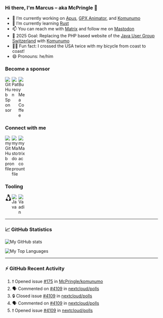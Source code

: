 ### Hi there, I'm Marcus – aka McPringle 👋

- 🔭 I’m currently working on [Apus](https://github.com/McPringle/apus), [GPX Animator](https://github.com/gpx-animator/gpx-animator), and [Komunumo](https://github.com/McPringle/komunumo)
- 🌱 I’m currently learning [Rust](https://www.rust-lang.org/)
- 📫 You can reach me with [Matrix](https://matrix.to/#/@mcpringle:matrix.org) and follow me on [Mastodon](https://fosstodon.org/@McPringle)
- 🥅 2025 Goal: Replacing the PHP based website of the [Java User Group Switzerland](https://www.jug.ch/) with [Komunumo](https://komunumo.org/)
- 🚴‍♂️ Fun fact: I crossed the USA twice with my bicycle from coast to coast!
- 😄 Pronouns: he/him


### Become a sponsor

[<img align="left" alt="GitHub Sponsor" title="GitHub Sponsor" width="22px" src="https://cdn.jsdelivr.net/npm/simple-icons@v3/icons/github.svg" />](https://github.com/sponsors/McPringle)
[<img align="left" alt="Patreon" title="Patreon" width="22px" src="https://cdn.jsdelivr.net/npm/simple-icons@v3/icons/patreon.svg" />](https://www.patreon.com/mcpringle)
[<img align="left" alt="Buy Me a Coffee" title="Buy Me a Coffee" width="22px" src="https://cdn.jsdelivr.net/npm/simple-icons@v3/icons/buymeacoffee.svg" />](https://www.buymeacoffee.com/McPringle)
<br clear="all"/>

### Connect with me

[<img align="left" alt="my GitHub profile" title="my GitHub profile" width="22px" src="https://cdn.jsdelivr.net/npm/simple-icons@v3/icons/github.svg" />][github]
[<img align="left" alt="my Mastodon profile" title="my Mastodon profile" width="22px" src="https://cdn.jsdelivr.net/npm/simple-icons@v3/icons/mastodon.svg" />][mastodon]
[<img align="left" alt="my Matrix account" title="my Matrix account" width="22px" src="https://cdn.jsdelivr.net/npm/simple-icons@v3/icons/matrix.svg" />][matrix]
<br clear="all"/>

### Tooling

[<img align="left" alt="Linux" title="Linux" width="22px" src="https://github.com/devicons/devicon/raw/master/icons/linux/linux-plain.svg" />][linux]
[<img align="left" alt="Java" title="Java" width="22px" src="https://www.svgrepo.com/show/106553/java.svg" />][java]
[<img align="left" alt="Vaadin" title="Vaadin" width="22px" src="https://seekicon.com/free-icon-download/vaadin_1.svg" />][vaadin]
<br clear="all"/>

---

### 📈 GitHub Statistics

![My GitHub stats](https://github-readme-stats.vercel.app/api?username=McPringle&count_private=true&show_icons=true)

![My Top Languages](https://github-readme-stats.vercel.app/api/top-langs/?username=McPringle&langs_count=5)

---

### ⚡ GitHub Recent Activity

<!--START_SECTION:activity-->
1. ❗ Opened issue [#175](https://github.com/McPringle/komunumo/issues/175) in [McPringle/komunumo](https://github.com/McPringle/komunumo)
2. 🗣 Commented on [#4109](https://github.com/nextcloud/polls/issues/4109#issuecomment-2994108303) in [nextcloud/polls](https://github.com/nextcloud/polls)
3. 🔒 Closed issue [#4109](https://github.com/nextcloud/polls/issues/4109) in [nextcloud/polls](https://github.com/nextcloud/polls)
4. 🗣 Commented on [#4109](https://github.com/nextcloud/polls/issues/4109#issuecomment-2994007186) in [nextcloud/polls](https://github.com/nextcloud/polls)
5. ❗ Opened issue [#4109](https://github.com/nextcloud/polls/issues/4109) in [nextcloud/polls](https://github.com/nextcloud/polls)
<!--END_SECTION:activity-->

[github]: https://github.com/McPringle/
[mastodon]: https://fosstodon.org/@McPringle
[matrix]: https://matrix.to/#/@mcpringle:matrix.org
[linux]: https://en.wikipedia.org/wiki/Linux
[java]: https://en.wikipedia.org/wiki/Java_(programming_language)
[vaadin]: https://en.wikipedia.org/wiki/Vaadin
